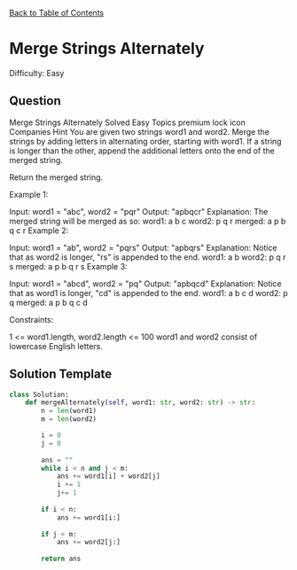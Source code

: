 [Back to Table of Contents](../README.md)

# Merge Strings Alternately
Difficulty: Easy

## Question
Merge Strings Alternately
Solved
Easy
Topics
premium lock icon
Companies
Hint
You are given two strings word1 and word2. Merge the strings by adding letters in alternating order, starting with word1. If a string is longer than the other, append the additional letters onto the end of the merged string.

Return the merged string.

 

Example 1:

Input: word1 = "abc", word2 = "pqr"
Output: "apbqcr"
Explanation: The merged string will be merged as so:
word1:  a   b   c
word2:    p   q   r
merged: a p b q c r
Example 2:

Input: word1 = "ab", word2 = "pqrs"
Output: "apbqrs"
Explanation: Notice that as word2 is longer, "rs" is appended to the end.
word1:  a   b 
word2:    p   q   r   s
merged: a p b q   r   s
Example 3:

Input: word1 = "abcd", word2 = "pq"
Output: "apbqcd"
Explanation: Notice that as word1 is longer, "cd" is appended to the end.
word1:  a   b   c   d
word2:    p   q 
merged: a p b q c   d
 

Constraints:

1 <= word1.length, word2.length <= 100
word1 and word2 consist of lowercase English letters.

## Solution Template
```python
class Solution:
    def mergeAlternately(self, word1: str, word2: str) -> str:
        n = len(word1)
        m = len(word2)

        i = 0
        j = 0
        
        ans = ""
        while i < n and j < m:
            ans += word1[i] + word2[j]
            i += 1
            j+= 1
        
        if i < n:
            ans += word1[i:]
        
        if j < m:
            ans += word2[j:]
        
        return ans

        
```
